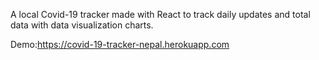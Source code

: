 A local Covid-19 tracker made with React to track daily updates and total data
with data visualization charts.

Demo:https://covid-19-tracker-nepal.herokuapp.com
